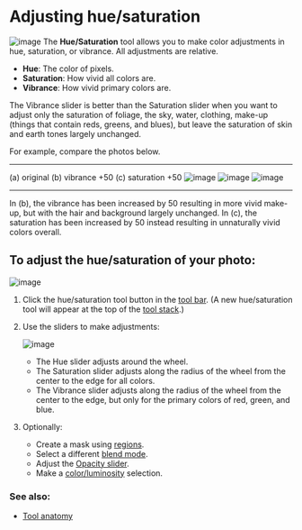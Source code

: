 Adjusting hue/saturation
========================

![image](images/Tool-Hue_Saturation-en.png) The **Hue/Saturation** tool
allows you to make color adjustments in hue, saturation, or vibrance.
All adjustments are relative.

-   **Hue**: The color of pixels.
-   **Saturation**: How vivid all colors are.
-   **Vibrance**: How vivid primary colors are.

The Vibrance slider is better than the Saturation slider when you want
to adjust only the saturation of foliage, the sky, water, clothing,
make-up (things that contain reds, greens, and blues), but leave the
saturation of skin and earth tones largely unchanged.

For example, compare the photos below.

  ---------------------------------------------- ---------------------------------------------- ------------------------------------------------
  (a) original                                   (b) vibrance +50                               (c) saturation +50
  ![image](images/Hue_Saturation-original.jpg)   ![image](images/Hue_Saturation-vibrance.jpg)   ![image](images/Hue_Saturation-saturation.jpg)
  ---------------------------------------------- ---------------------------------------------- ------------------------------------------------

In (b), the vibrance has been increased by 50 resulting in more vivid
make-up, but with the hair and background largely unchanged. In (c), the
saturation has been increased by 50 instead resulting in unnaturally
vivid colors overall.

To adjust the hue/saturation of your photo:
-------------------------------------------

![image](images/Button-Hue_Saturation.png)

1.  Click the hue/saturation tool button in the [tool
    bar](Tools-Editing.html). (A new hue/saturation tool will appear at
    the top of the [tool stack](Tool_Stack.html).)
2.  Use the sliders to make adjustments:

    ![image](images/Color_Wheel.png)

    -   The Hue slider adjusts around the wheel.
    -   The Saturation slider adjusts along the radius of the wheel from
        the center to the edge for all colors.
    -   The Vibrance slider adjusts along the radius of the wheel from
        the center to the edge, but only for the primary colors of red,
        green, and blue.

3.  Optionally:
    -   Create a mask using [regions](Regions.html).
    -   Select a different [blend mode](Blend_Modes.html).
    -   Adjust the [Opacity slider](Tool_Anatomy.html#Opacity).
    -   Make a [color/luminosity](Color_Luminosity_Selection.html)
        selection.

### See also:

-   [Tool anatomy](Tool_Anatomy.html)

